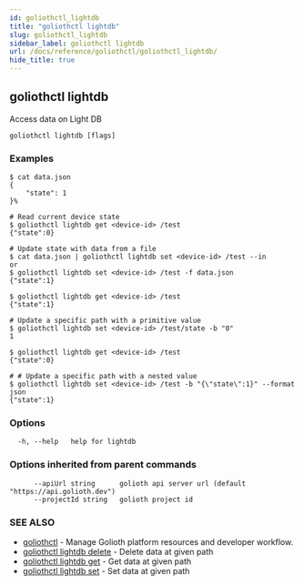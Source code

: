 ```yaml
---
id: goliothctl_lightdb
title: "goliothctl lightdb"
slug: goliothctl_lightdb
sidebar_label: goliothctl lightdb
url: /docs/reference/goliothctl/goliothctl_lightdb/
hide_title: true
---
```

## goliothctl lightdb

Access data on Light DB

```
goliothctl lightdb [flags]
```

### Examples

```
$ cat data.json
{
	"state": 1
}%

# Read current device state
$ goliothctl lightdb get <device-id> /test
{"state":0}

# Update state with data from a file
$ cat data.json | goliothctl lightdb set <device-id> /test --in
or
$ goliothctl lightdb set <device-id> /test -f data.json
{"state":1}

$ goliothctl lightdb get <device-id> /test
{"state":1}

# Update a specific path with a primitive value
$ goliothctl lightdb set <device-id> /test/state -b "0"
1

$ goliothctl lightdb get <device-id> /test
{"state":0}

# # Update a specific path with a nested value
$ goliothctl lightdb set <device-id> /test -b "{\"state\":1}" --format json
{"state":1}
```

### Options

```
  -h, --help   help for lightdb
```

### Options inherited from parent commands

```
      --apiUrl string      golioth api server url (default "https://api.golioth.dev")
      --projectId string   golioth project id
```

### SEE ALSO

* [goliothctl](/docs/reference/goliothctl/goliothctl/)	 - Manage Golioth platform resources and developer workflow.
* [goliothctl lightdb delete](/docs/reference/goliothctl/goliothctl_lightdb_delete/)	 - Delete data at given path
* [goliothctl lightdb get](/docs/reference/goliothctl/goliothctl_lightdb_get/)	 - Get data at given path
* [goliothctl lightdb set](/docs/reference/goliothctl/goliothctl_lightdb_set/)	 - Set data at given path

